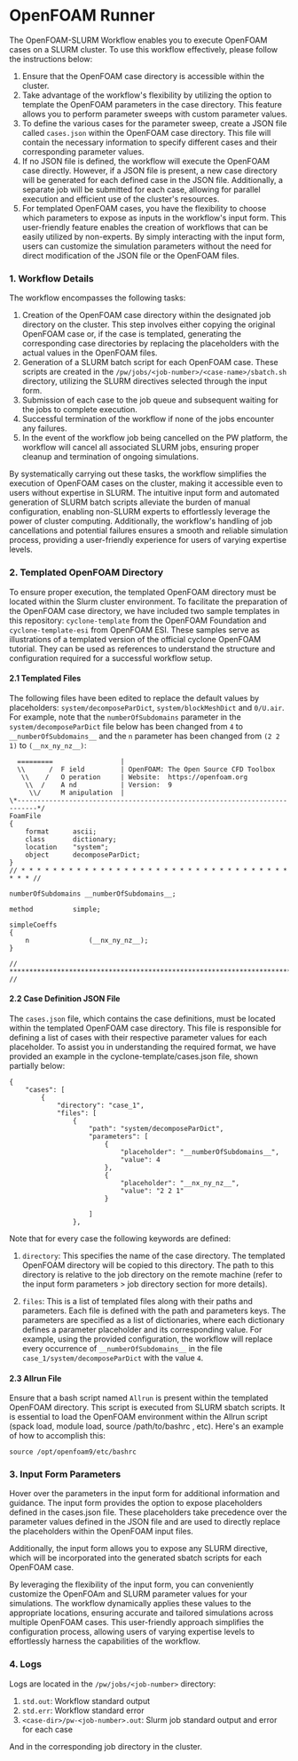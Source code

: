 # OpenFOAM Runner

The OpenFOAM-SLURM Workflow enables you to execute OpenFOAM cases on a SLURM cluster. To use this workflow effectively, please follow the instructions below:

1. Ensure that the OpenFOAM case directory is accessible within the cluster.
2. Take advantage of the workflow's flexibility by utilizing the option to template the OpenFOAM parameters in the case directory. This feature allows you to perform parameter sweeps with custom parameter values.
3. To define the various cases for the parameter sweep, create a JSON file called `cases.json` within the OpenFOAM case directory. This file will contain the necessary information to specify different cases and their corresponding parameter values.
4. If no JSON file is defined, the workflow will execute the OpenFOAM case directly. However, if a JSON file is present, a new case directory will be generated for each defined case in the JSON file. Additionally, a separate job will be submitted for each case, allowing for parallel execution and efficient use of the cluster's resources.
5. For templated OpenFOAM cases, you have the flexibility to choose which parameters to expose as inputs in the workflow's input form. This user-friendly feature enables the creation of workflows that can be easily utilized by non-experts. By simply interacting with the input form, users can customize the simulation parameters without the need for direct modification of the JSON file or the OpenFOAM files. 

### 1. Workflow Details
The workflow encompasses the following tasks:
1. Creation of the OpenFOAM case directory within the designated job directory on the cluster. This step involves either copying the original OpenFOAM case or, if the case is templated, generating the corresponding case directories by replacing the placeholders with the actual values in the OpenFOAM files.
2. Generation of a SLURM batch script for each OpenFOAM case. These scripts are created in the `/pw/jobs/<job-number>/<case-name>/sbatch.sh` directory, utilizing the SLURM directives selected through the input form.
3. Submission of each case to the job queue and subsequent waiting for the jobs to complete execution.
4. Successful termination of the workflow if none of the jobs encounter any failures.
5. In the event of the workflow job being cancelled on the PW platform, the workflow will cancel all associated SLURM jobs, ensuring proper cleanup and termination of ongoing simulations.

By systematically carrying out these tasks, the workflow simplifies the execution of OpenFOAM cases on the cluster, making it accessible even to users without expertise in SLURM. The intuitive input form and automated generation of SLURM batch scripts alleviate the burden of manual configuration, enabling non-SLURM experts to effortlessly leverage the power of cluster computing. Additionally, the workflow's handling of job cancellations and potential failures ensures a smooth and reliable simulation process, providing a user-friendly experience for users of varying expertise levels.

### 2. Templated OpenFOAM Directory

To ensure proper execution, the templated OpenFOAM directory must be located within the Slurm cluster environment. To facilitate the preparation of the OpenFOAM case directory, we have included two sample templates in this repository: `cyclone-template` from the OpenFOAM Foundation and `cyclone-template-esi` from OpenFOAM ESI. These samples serve as illustrations of a templated version of the official cyclone OpenFOAM tutorial. They can be used as references to understand the structure and configuration required for a successful workflow setup.

#### 2.1 Templated Files

The following files have been edited to replace the default values by placeholders: `system/decomposeParDict`, `system/blockMeshDict` and `0/U.air`. For example, note that the `numberOfSubdomains` parameter in the `system/decomposeParDict` file below has been changed from `4` to `__numberOfSubdomains__` and the `n` parameter has been changed from `(2 2 1)` to `(__nx_ny_nz__)`:

```/*--------------------------------*- C++ -*----------------------------------*\
  =========                 |
  \\      /  F ield         | OpenFOAM: The Open Source CFD Toolbox
   \\    /   O peration     | Website:  https://openfoam.org
    \\  /    A nd           | Version:  9
     \\/     M anipulation  |
\*---------------------------------------------------------------------------*/
FoamFile
{
    format      ascii;
    class       dictionary;
    location    "system";
    object      decomposeParDict;
}
// * * * * * * * * * * * * * * * * * * * * * * * * * * * * * * * * * * * * * //

numberOfSubdomains __numberOfSubdomains__;

method          simple;

simpleCoeffs
{
    n               (__nx_ny_nz__);
}

// ************************************************************************* //
```

#### 2.2 Case Definition JSON File

The `cases.json` file, which contains the case definitions, must be located within the templated OpenFOAM case directory. This file is responsible for defining a list of cases with their respective parameter values for each placeholder. To assist you in understanding the required format, we have provided an example in the cyclone-template/cases.json file, shown partially below:

```
{
    "cases": [
        {
            "directory": "case_1",
            "files": [
                {
                    "path": "system/decomposeParDict",
                    "parameters": [
                        {
                            "placeholder": "__numberOfSubdomains__",
                            "value": 4
                        },
                        {
                            "placeholder": "__nx_ny_nz__",
                            "value": "2 2 1"
                        }

                    ]
                },
```

Note that for every case the following keywords are defined:
1. `directory`: This specifies the name of the case directory. The templated OpenFOAM directory will be copied to this directory. The path to this directory is relative to the job directory on the remote machine (refer to the input form parameters > job directory section for more details).

2. `files`: This is a list of templated files along with their paths and parameters. Each file is defined with the path and parameters keys. The parameters are specified as a list of dictionaries, where each dictionary defines a parameter placeholder and its corresponding value. For example, using the provided configuration, the workflow will replace every occurrence of `__numberOfSubdomains__` in the file `case_1/system/decomposeParDict` with the value `4`.

#### 2.3 Allrun File
Ensure that a bash script named `Allrun` is present within the templated OpenFOAM directory. This script is executed from SLURM sbatch scripts. It is essential to load the OpenFOAM environment within the Allrun script (spack load, module load, source /path/to/bashrc , etc). Here's an example of how to accomplish this:

```
source /opt/openfoam9/etc/bashrc
```

### 3. Input Form Parameters
Hover over the parameters in the input form for additional information and guidance. The input form provides the option to expose placeholders defined in the cases.json file. These placeholders take precedence over the parameter values defined in the JSON file and are used to directly replace the placeholders within the OpenFOAM input files.

Additionally, the input form allows you to expose any SLURM directive, which will be incorporated into the generated sbatch scripts for each OpenFOAM case.

By leveraging the flexibility of the input form, you can conveniently customize the OpenFOAm and SLURM parameter values for your simulations. The workflow dynamically applies these values to the appropriate locations, ensuring accurate and tailored simulations across multiple OpenFOAM cases. This user-friendly approach simplifies the configuration process, allowing users of varying expertise levels to effortlessly harness the capabilities of the workflow.

### 4. Logs

Logs are located in the `/pw/jobs/<job-number>` directory:

1. `std.out`: Workflow standard output
2. `std.err`: Workflow standard error
3. `<case-dir>/pw-<job-number>.out`: Slurm job standard output and error for each case

And in the corresponding job directory in the cluster.

